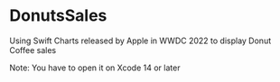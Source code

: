 # DonutsSales
Using Swift Charts released by Apple in WWDC 2022 
to display Donut Coffee sales

Note: You have to open it on Xcode 14 or later

